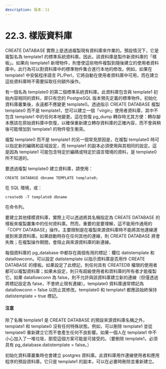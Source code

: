 ```yaml
---
description: 版本：11
---
```


# 22.3. 樣版資料庫

CREATE DATABASE 實際上是透過複製現有資料庫來作業的。預設情況下，它是複製名為 template1 的標準系統資料庫。因此，該資料庫是製作新資料庫的「樣板」。如果向 template1 新增物件，則會使這些物件複製到隨後建立的使用者資料庫中。此行為可以對資料庫中的標準物件集合進行本地的修改。例如，如果在 template1 中安裝程序語言 PL/Perl，它將自動在使用者資料庫中可用，而在建立這些資料庫時不需要採取任何額外操作。

有一個名為 template0 的第二個標準系統資料庫。此資料庫包含與 template1 初始內容相同的資料，即只有您的 PostgreSQL 版本預先定義的標準物件。初始化資料庫叢集後，永遠都不應變更 template0。透過指示 CREATE DATABASE 複製 template0 而不是 template1，您可以建立一個「virgin」使用者資料庫，其中不包含 template1 中的任何本地變更。這在恢復 pg\_dump 轉存時尤其方便：轉存腳本應該在原始資料庫中恢復，以確保重新建立轉存資料庫的正確內容，而不會與稍後可能增加到 template1 的物件發生衝突。

複製 template0 而不是 template1 的另一個常見原因是，在複製 template0 時可以指定新的編碼和區域設定，而 template1 的副本必須使用與其相同的設定。這是因為 template1 可能包含特定於編碼或特定於語言環境的資料，是 template0 所不知道的。

要透過複製 template0 建立資料庫，請使用：

```text
CREATE DATABASE dbname TEMPLATE template0;
```

在 SQL 環境，或：

```text
createdb -T template0 dbname
```

在命令列。

要建立其他樣模資料庫，實際上可以透過將其名稱指定為 CREATE DATABASE 的樣板來複製叢集中的任何資料庫。然而，重要的是要理解，這不能用作通用的「COPY DATABASE」操作。主要限制是在複製來源資料庫時不能將其他連線連接到來源資料庫。如果啟動時存在任何其他的連線，則 CREATE DATABASE 將會失敗；在複製操作期間，會阻止與來源資料庫的新連線。

每個資料庫的 pg\_database 中都存在兩個有用的標記：欄位 datistemplate 和 datallowconn。可以設定 datistemplate 以指示資料庫是否用作 CREATE DATABASE 的樣板。如果設定了此標記，則任何具有 CREATEDB 權限的使用者都可以複製資料庫；如果未設定，則只有超級使用者和資料庫的所有者才能複製它。如果 datallowconn 為 false，則不允許與該資料庫建立新的連線（但僅透過將標記設定為 false，不會終止現有連線）。template0 資料庫通常標記為 datallowconn = false 以防止其修改。template0 和 template1 都應該始終保持 datistemplate = true 標記。

#### 注意

除了名稱 template1 是 CREATE DATABASE 的預設來源資料庫名稱之外，template1 和 template0 沒有任何特殊狀態。例如，可以刪除 template1 並從 template0 重新建立它而不會產生任何不良影響。如果一個人在 template1 中不小心加入了一堆垃圾，那麼這個方案可能是可接受的。（要刪除 template1，必須具有 pg\_database.datistemplate = false。）

初始化資料庫叢集時也會建立 postgres 資料庫。此資料庫用作連線使用者和應用程序的預設資料庫。它只是 template1 的副本，可以在必要時刪除並重新建立。

